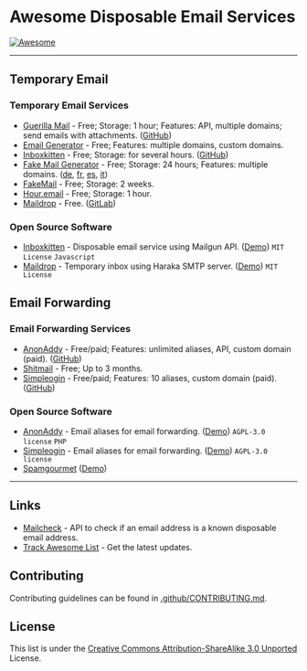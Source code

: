 # Awesome Disposable Email Services

[![Awesome](https://awesome.re/badge.svg)](https://awesome.re)

--------------------

## Temporary Email

### Temporary Email Services

- [Guerilla Mail](https://www.guerrillamail.com) - Free; Storage: 1 hour; Features: API, multiple domains; send emails with attachments. ([GitHub](https://github.com/flashmob/GuerrillaMail))
- [Email Generator](https://generator.email) - Free; Features: multiple domains, custom domains.
- [Inboxkitten](https://inboxkitten.com) - Free; Storage: for several hours. ([GitHub](https://github.com/uilicious/inboxkitten))
- [Fake Mail Generator](https://www.fakemailgenerator.com) - Free; Storage: 24 hours; Features: multiple domains. ([de](https://www.wegwerfemailadresse.com), [fr](https://www.adresseemailtemporaire.com), [es](https://www.emailtemporalgratis.com), [it](https://www.emailtemporanea.org))
- [FakeMail](https://www.fakemail.net) - Free; Storage: 2 weeks.
- [Hour.email](https://hour.email) - Free; Storage: 1 hour.
- [Maildrop](https://maildrop.cc) - Free. ([GitLab](https://gitlab.com/markbeeson/maildrop))

### Open Source Software

- [Inboxkitten](https://github.com/uilicious/inboxkitten) - Disposable email service using Mailgun API. ([Demo](https://inboxkitten.com)) `MIT License` `Javascript`
- [Maildrop](https://gitlab.com/markbeeson/maildrop) - Temporary inbox using Haraka SMTP server. ([Demo](https://maildrop.cc))  `MIT License`

## Email Forwarding

### Email Forwarding Services

- [AnonAddy](https://anonaddy.com) - Free/paid; Features: unlimited aliases, API, custom domain (paid). ([GitHub](https://github.com/anonaddy/anonaddy))
- [Shitmail](https://www.shitmail.org) - Free; Up to 3 months.
- [Simpleogin](https://simplelogin.io) - Free/paid; Features: 10 aliases, custom domain (paid). ([GitHub](https://github.com/simple-login))

### Open Source Software

- [AnonAddy](https://github.com/anonaddy/anonaddy) - Email aliases for email forwarding. ([Demo](https://anonaddy.com)) `AGPL-3.0 license` `PHP`
- [Simpleogin](https://github.com/simple-login) - Email aliases for email forwarding. ([Demo](https://simplelogin.io)) `AGPL-3.0 license`
- [Spamgourmet](https://github.com/spamgourmet/spamgourmet) ([Demo](https://www.spamgourmet.com))

--------------------

## Links

- [Mailcheck](https://www.mailcheck.ai) - API to check if an email address is a known disposable email address.
- [Track Awesome List](https://www.trackawesomelist.com) - Get the latest updates.

## Contributing

Contributing guidelines can be found in [.github/CONTRIBUTING.md](.github/CONTRIBUTING.md).

## License

This list is under the [Creative Commons Attribution-ShareAlike 3.0 Unported](LICENSE) License.
